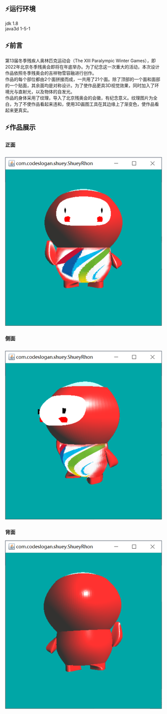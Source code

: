 ## :zap:​ 运行环境
jdk 1.8</br>
java3d 1-5-1


## :zap:​ 前言
第13届冬季残疾人奥林匹克运动会（The XIII Paralympic Winter Games），即2022年北京冬季残奥会即将在年底举办。为了纪念这一次重大的活动，本次设计作品依照冬季残奥会的吉祥物雪容融进行创作。</br>
作品的每个部位都由2个面拼接而成，一共用了21个面。除了顶部的一个面和面部的一个贴面，其余面均是对称设计。为了使作品更具3D视觉效果，同时加入了环境光与直射光，以及物体的自发光。</br>
作品的身体采用了纹理，导入了北京残奥会的会徽，有纪念意义。纹理图片为全白，为了不使作品看起来违和，使用3D画图工具在其边缘上了渐变色，使作品看起来更真实。</br>

## :zap:​ 作品展示

### 正面
![p1](https://github.com/CodeSlogan/shueyrhon/blob/main/screenshots/shery1.png)
---
### 侧面
![p2](https://github.com/CodeSlogan/shueyrhon/blob/main/screenshots/shery2.png)
---
### 背面
![p3](https://github.com/CodeSlogan/shueyrhon/blob/main/screenshots/shery3.png)
